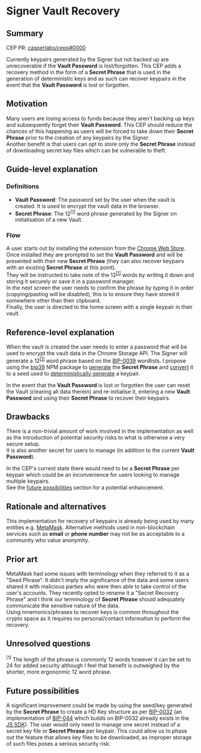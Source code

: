 # Signer Vault Recovery

## Summary

[summary]: #summary

CEP PR: [casperlabs/ceps#0000](https://github.com/casperlabs/ceps/pull/0000)

Currently keypairs generated by the Signer but not backed up are unrecoverable if the **Vault Password** is lost/forgotten. This CEP adds a recovery method in the form of a **Secret Phrase** that is used in the generation of deterministic keys and as such can recover keypairs in the event that the **Vault Password** is lost or forgotten.

## Motivation

[motivation]: #motivation

Many users are losing access to funds because they aren't backing up keys and subsequently forget their **Vault Password**. This CEP should reduce the chances of this happening as users will be forced to take down their **Secret Phrase** prior to the creation of any keypairs by the Signer.  
Another benefit is that users can opt to store only the **Secret Phrase** instead of downloading secret key files which can be vulnerable to theft.

## Guide-level explanation

[guide-level-explanation]: #guide-level-explanation

### Definitions 
- **Vault Password**: The password set by the user when the vault is created. It is used to encrypt the vault data in the browser.
- **Secret Phrase**: The 12<sup>[[1]][unresolved-questions]</sup> word phrase generated by the Signer on initialisation of a new Vault.

### Flow
A user starts out by installing the extension from the [Chrome Web Store][signer_link].
Once installed they are prompted to set the **Vault Password** and will be presented with their new **Secret Phrase** (they can also recover keypairs with an existing **Secret Phrase** at this point).  
They will be instructed to take note of the 12<sup>[[1]][unresolved-questions]</sup> words by writing it down and storing it securely or save it in a password manager.  
In the next screen the user needs to confirm the phrase by typing it in order (copying/pasting will be disabled), this is to ensure they have stored it somewhere other than their clipboard.  
Finally, the user is directed to the home screen with a single keypair in their vault.

## Reference-level explanation

[reference-level-explanation]: #reference-level-explanation

When the vault is created the user needs to enter a password that will be used to encrypt the vault data in the Chrome Storage API.
The Signer will generate a 12<sup>[[1]][unresolved-questions]</sup> word phrase based on the [BIP-0039][bip-39_wiki] wordlists. I propose using the [bip39][bip39_js] NPM package to [generate](https://github.com/bitcoinjs/bip39/blob/200c6a93ba0bf946d982e133a00a2c081240af9a/src/index.js#L139 "generateMnemonic function") the **Secret Phrase** and [convert](https://github.com/bitcoinjs/bip39/blob/5faee2c17b2195f30b03cb125df68c20d7dd584b/src/index.js#L58 "mnemonicToSeed function") it to a seed used to [deterministically generate](https://github.com/dchest/tweetnacl-js/blob/f1ec050ceae0861f34280e62498b1d3ed9c350c6/nacl.js#L1113 "fromSeed function") a keypair.

In the event that the **Vault Password** is lost or forgotten the user can reset the Vault (clearing all data therein) and re-initialise it, entering a new **Vault Password** and using their **Secret Phrase** to recover their keypairs.

## Drawbacks

[drawbacks]: #drawbacks

There is a non-trivial amount of work involved in the implementation as well as the introduction of potential security risks to what is otherwise a very secure setup.  
It is also another secret for users to manage (in addition to the current **Vault Password**).

In the CEP's current state there would need to be a **Secret Phrase** per keypair which could be an inconvenience for users looking to manage multiple keypairs.  
See the [future possibilities][future-possibilities] section for a potential enhancement.

## Rationale and alternatives

[rationale-and-alternatives]: #rationale-and-alternatives

This implementation for recovery of keypairs is already being used by many entities e.g. [MetaMask](https://metamask.io/ "MetaMask").
Alternative methods used in non-blockchain services such as **email** or **phone number** may not be as acceptable to a community who value anonymity.

## Prior art

[prior-art]: #prior-art

MetaMask had some issues with terminology when they referred to it as a "Seed Phrase". It didn't imply the significance of the data and some users shared it with malicious parties who were then able to take control of the user's accounts. They recently opted to rename it a "Secret Recovery Phrase" and I think our terminology of **Secret Phrase** should adequately communicate the sensitive nature of the data.  
Using mnemonics/phrases to recover keys is common throughout the crypto space as it requires no personal/contact information to perform the recovery.

## Unresolved questions

[unresolved-questions]: #unresolved-questions

<sup>[1]</sup> The length of the phrase is commonly 12 words however it can be set to 24 for added security although I feel that benefit is outweighed by the shorter, more ergononmic 12 word phrase.

## Future possibilities

[future-possibilities]: #future-possibilities

A significant improvement could be made by using the seed/key generated by the **Secret Phrase** to create a HD Key structure as per [BIP-0032](https://github.com/bitcoin/bips/blob/master/bip-0032.mediawiki) (an implementation of [BIP-044](https://github.com/bitcoin/bips/blob/master/bip-0044.mediawiki) which builds on BIP-0032 already exists in the [JS SDK](https://github.com/casper-ecosystem/casper-js-sdk/blob/master/src/lib/CasperHDKey.ts "CasperHDKey.ts")). The user would only need to manage one secret instead of a secret key file or **Secret Phrase** per keypair.
This could allow us to phase out the feature that allows key files to be downloaded, as improper storage of such files poses a serious security risk.

[signer_link]: https://chrome.google.com/webstore/detail/casperlabs-signer/djhndpllfiibmcdbnmaaahkhchcoijce "Casperlabs Signer"
[bip-39_wiki]:  https://github.com/bitcoin/bips/blob/master/bip-0039.mediawiki "BIP-39 Wiki"
[bip39_js]: https://github.com/bitcoinjs/bip39 "JavaScript implementation of BIP39"
